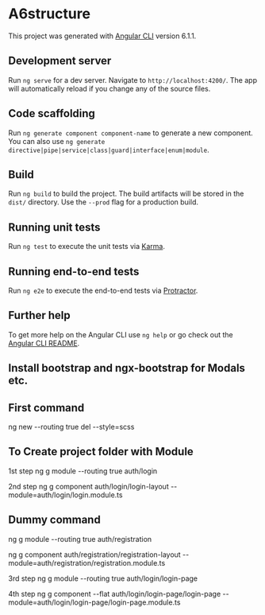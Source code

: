 # A6structure

This project was generated with [Angular CLI](https://github.com/angular/angular-cli) version 6.1.1.

## Development server

Run `ng serve` for a dev server. Navigate to `http://localhost:4200/`. The app will automatically reload if you change any of the source files.

## Code scaffolding

Run `ng generate component component-name` to generate a new component. You can also use `ng generate directive|pipe|service|class|guard|interface|enum|module`.

## Build

Run `ng build` to build the project. The build artifacts will be stored in the `dist/` directory. Use the `--prod` flag for a production build.

## Running unit tests

Run `ng test` to execute the unit tests via [Karma](https://karma-runner.github.io).

## Running end-to-end tests

Run `ng e2e` to execute the end-to-end tests via [Protractor](http://www.protractortest.org/).

## Further help

To get more help on the Angular CLI use `ng help` or go check out the [Angular CLI README](https://github.com/angular/angular-cli/blob/master/README.md).

## Install bootstrap and ngx-bootstrap for Modals etc.

## First command 
ng new --routing true del --style=scss

## To Create project folder with Module 

1st step
ng g module --routing true auth/login 

2nd step
ng g component auth/login/login-layout --module=auth/login/login.module.ts

## Dummy command
ng g module --routing true auth/registration 

ng g component auth/registration/registration-layout --module=auth/registration/registration.module.ts


3rd step
ng g module --routing true auth/login/login-page 

4th step
ng g component --flat auth/login/login-page/login-page --module=auth/login/login-page/login-page.module.ts


